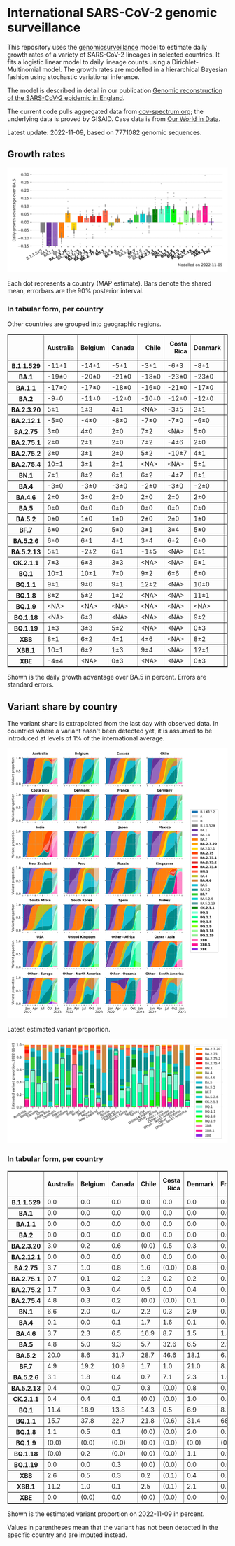 # International SARS-CoV-2 genomic surveillance

This repository uses the [genomicsurveillance](https://github.com/gerstung-lab/genomicsurveillance) model to estimate daily growth rates of a variety of SARS-CoV-2 lineages in selected countries. It fits a logistic linear model to daily lineage counts using a Dirichlet-Multinomial model. The growth rates are modelled in a hierarchical Bayesian fashion using stochastic variational inference. 

The model is described in detail in our publication [Genomic reconstruction of the SARS-CoV-2 epidemic in England](https://www.nature.com/articles/s41586-021-04069-y).

The current code pulls aggregated data from [cov-spectrum.org](cov-spectrum.org); the underlying data is proved by GISAID. Case data is from [Our World in Data](https://ourworldindata.org/explorers/coronavirus-data-explorer).

Latest update: 2022-11-09, based on 7771082 genomic sequences.

## Growth rates
![Growth rates](plots/growth-rate-latest.png)

Each dot represents a country (MAP estimate). Bars denote the shared mean, errorbars are the 90% posterior interval.

### In tabular form, per country

Other countries are grouped into geographic regions.

<small><table border="1" class="dataframe">
  <thead>
    <tr style="text-align: right;">
      <th></th>
      <th>Australia</th>
      <th>Belgium</th>
      <th>Canada</th>
      <th>Chile</th>
      <th>Costa Rica</th>
      <th>Denmark</th>
      <th>France</th>
      <th>Germany</th>
      <th>India</th>
      <th>Israel</th>
      <th>Japan</th>
      <th>Mexico</th>
      <th>New Zealand</th>
      <th>Other - Africa</th>
      <th>Other - Asia</th>
      <th>Other - Europe</th>
      <th>Other - North America</th>
      <th>Other - Oceania</th>
      <th>Other - South America</th>
      <th>Peru</th>
      <th>Russia</th>
      <th>Singapore</th>
      <th>South Africa</th>
      <th>South Korea</th>
      <th>Spain</th>
      <th>Turkey</th>
      <th>USA</th>
      <th>United Kingdom</th>
    </tr>
  </thead>
  <tbody>
    <tr>
      <th>B.1.1.529</th>
      <td>-11±1</td>
      <td>-14±1</td>
      <td>-5±1</td>
      <td>-3±1</td>
      <td>-6±3</td>
      <td>-8±1</td>
      <td>-7±0</td>
      <td>-6±0</td>
      <td>-4±0</td>
      <td>-6±1</td>
      <td>-3±1</td>
      <td>-4±1</td>
      <td>-9±1</td>
      <td>-7±0</td>
      <td>-6±0</td>
      <td>-14±0</td>
      <td>-19±1</td>
      <td>&lt;NA&gt;</td>
      <td>-11±1</td>
      <td>-5±1</td>
      <td>-13±1</td>
      <td>-4±1</td>
      <td>-9±0</td>
      <td>-2±2</td>
      <td>-3±1</td>
      <td>-14±1</td>
      <td>-4±0</td>
      <td>-13±0</td>
    </tr>
    <tr>
      <th>BA.1</th>
      <td>-19±0</td>
      <td>-20±0</td>
      <td>-21±0</td>
      <td>-18±0</td>
      <td>-23±0</td>
      <td>-23±0</td>
      <td>-17±0</td>
      <td>-20±0</td>
      <td>-12±0</td>
      <td>-21±0</td>
      <td>-21±0</td>
      <td>-18±0</td>
      <td>-23±0</td>
      <td>-15±0</td>
      <td>-12±0</td>
      <td>-18±0</td>
      <td>-19±0</td>
      <td>-6±1</td>
      <td>-18±0</td>
      <td>-22±0</td>
      <td>-17±0</td>
      <td>-14±0</td>
      <td>-15±0</td>
      <td>-20±0</td>
      <td>-19±0</td>
      <td>-22±0</td>
      <td>-20±0</td>
      <td>-23±0</td>
    </tr>
    <tr>
      <th>BA.1.1</th>
      <td>-17±0</td>
      <td>-17±0</td>
      <td>-18±0</td>
      <td>-16±0</td>
      <td>-21±0</td>
      <td>-17±0</td>
      <td>-15±0</td>
      <td>-17±0</td>
      <td>-11±0</td>
      <td>-17±0</td>
      <td>-17±0</td>
      <td>-16±0</td>
      <td>-14±0</td>
      <td>-14±0</td>
      <td>-12±0</td>
      <td>-16±0</td>
      <td>-18±0</td>
      <td>-8±1</td>
      <td>-17±0</td>
      <td>-21±0</td>
      <td>-17±0</td>
      <td>-8±0</td>
      <td>-13±0</td>
      <td>-16±0</td>
      <td>-17±0</td>
      <td>-17±0</td>
      <td>-18±0</td>
      <td>-19±0</td>
    </tr>
    <tr>
      <th>BA.2</th>
      <td>-9±0</td>
      <td>-11±0</td>
      <td>-12±0</td>
      <td>-10±0</td>
      <td>-12±0</td>
      <td>-12±0</td>
      <td>-7±0</td>
      <td>-11±0</td>
      <td>-3±0</td>
      <td>-10±0</td>
      <td>-10±0</td>
      <td>-10±0</td>
      <td>-9±0</td>
      <td>-7±0</td>
      <td>-7±0</td>
      <td>-10±0</td>
      <td>-11±0</td>
      <td>-8±1</td>
      <td>-10±0</td>
      <td>-13±0</td>
      <td>-12±0</td>
      <td>-4±0</td>
      <td>-8±0</td>
      <td>-9±0</td>
      <td>-9±0</td>
      <td>-9±0</td>
      <td>-10±0</td>
      <td>-12±0</td>
    </tr>
    <tr>
      <th>BA.2.3.20</th>
      <td>5±1</td>
      <td>1±3</td>
      <td>4±1</td>
      <td>&lt;NA&gt;</td>
      <td>-3±5</td>
      <td>3±1</td>
      <td>5±1</td>
      <td>7±1</td>
      <td>6±5</td>
      <td>5±1</td>
      <td>7±1</td>
      <td>&lt;NA&gt;</td>
      <td>4±2</td>
      <td>13±5</td>
      <td>6±1</td>
      <td>9±1</td>
      <td>&lt;NA&gt;</td>
      <td>20±4</td>
      <td>&lt;NA&gt;</td>
      <td>&lt;NA&gt;</td>
      <td>&lt;NA&gt;</td>
      <td>5±1</td>
      <td>&lt;NA&gt;</td>
      <td>7±1</td>
      <td>2±3</td>
      <td>-9±5</td>
      <td>7±1</td>
      <td>6±1</td>
    </tr>
    <tr>
      <th>BA.2.12.1</th>
      <td>-5±0</td>
      <td>-4±0</td>
      <td>-8±0</td>
      <td>-7±0</td>
      <td>-7±0</td>
      <td>-6±0</td>
      <td>-3±0</td>
      <td>-4±0</td>
      <td>-4±0</td>
      <td>-6±0</td>
      <td>-7±0</td>
      <td>-7±0</td>
      <td>-6±0</td>
      <td>-5±0</td>
      <td>-4±0</td>
      <td>-4±0</td>
      <td>-7±0</td>
      <td>-5±2</td>
      <td>-6±0</td>
      <td>-9±0</td>
      <td>-6±2</td>
      <td>-2±0</td>
      <td>-2±1</td>
      <td>-5±0</td>
      <td>-4±0</td>
      <td>-5±1</td>
      <td>-7±0</td>
      <td>-5±0</td>
    </tr>
    <tr>
      <th>BA.2.75</th>
      <td>3±0</td>
      <td>4±0</td>
      <td>2±0</td>
      <td>7±2</td>
      <td>&lt;NA&gt;</td>
      <td>5±0</td>
      <td>5±0</td>
      <td>4±0</td>
      <td>4±0</td>
      <td>4±0</td>
      <td>2±0</td>
      <td>7±2</td>
      <td>2±1</td>
      <td>4±2</td>
      <td>4±0</td>
      <td>5±0</td>
      <td>-14±7</td>
      <td>&lt;NA&gt;</td>
      <td>3±2</td>
      <td>0±1</td>
      <td>1±1</td>
      <td>4±0</td>
      <td>1±1</td>
      <td>3±0</td>
      <td>5±1</td>
      <td>4±1</td>
      <td>3±0</td>
      <td>4±0</td>
    </tr>
    <tr>
      <th>BA.2.75.1</th>
      <td>2±0</td>
      <td>2±1</td>
      <td>2±0</td>
      <td>7±2</td>
      <td>-4±6</td>
      <td>2±0</td>
      <td>3±1</td>
      <td>4±0</td>
      <td>5±0</td>
      <td>2±0</td>
      <td>1±0</td>
      <td>&lt;NA&gt;</td>
      <td>2±1</td>
      <td>2±3</td>
      <td>3±0</td>
      <td>3±0</td>
      <td>-8±6</td>
      <td>&lt;NA&gt;</td>
      <td>&lt;NA&gt;</td>
      <td>-10±7</td>
      <td>6±1</td>
      <td>3±0</td>
      <td>-5±5</td>
      <td>4±0</td>
      <td>2±1</td>
      <td>-16±6</td>
      <td>3±0</td>
      <td>3±0</td>
    </tr>
    <tr>
      <th>BA.2.75.2</th>
      <td>3±0</td>
      <td>3±1</td>
      <td>2±0</td>
      <td>5±2</td>
      <td>-10±7</td>
      <td>4±1</td>
      <td>4±1</td>
      <td>4±1</td>
      <td>8±0</td>
      <td>4±1</td>
      <td>4±1</td>
      <td>-8±6</td>
      <td>4±1</td>
      <td>6±6</td>
      <td>7±1</td>
      <td>5±0</td>
      <td>&lt;NA&gt;</td>
      <td>&lt;NA&gt;</td>
      <td>-9±7</td>
      <td>-2±5</td>
      <td>5±3</td>
      <td>4±0</td>
      <td>-10±7</td>
      <td>4±1</td>
      <td>7±2</td>
      <td>4±1</td>
      <td>5±0</td>
      <td>5±0</td>
    </tr>
    <tr>
      <th>BA.2.75.4</th>
      <td>10±1</td>
      <td>3±1</td>
      <td>2±1</td>
      <td>&lt;NA&gt;</td>
      <td>&lt;NA&gt;</td>
      <td>5±1</td>
      <td>4±2</td>
      <td>4±1</td>
      <td>6±0</td>
      <td>0±3</td>
      <td>0±2</td>
      <td>-2±5</td>
      <td>&lt;NA&gt;</td>
      <td>&lt;NA&gt;</td>
      <td>5±2</td>
      <td>5±1</td>
      <td>&lt;NA&gt;</td>
      <td>&lt;NA&gt;</td>
      <td>&lt;NA&gt;</td>
      <td>&lt;NA&gt;</td>
      <td>&lt;NA&gt;</td>
      <td>0±2</td>
      <td>-3±4</td>
      <td>4±2</td>
      <td>2±5</td>
      <td>&lt;NA&gt;</td>
      <td>5±1</td>
      <td>4±1</td>
    </tr>
    <tr>
      <th>BN.1</th>
      <td>7±1</td>
      <td>8±2</td>
      <td>6±1</td>
      <td>6±2</td>
      <td>-4±7</td>
      <td>8±1</td>
      <td>7±2</td>
      <td>7±1</td>
      <td>11±0</td>
      <td>8±1</td>
      <td>10±1</td>
      <td>0±6</td>
      <td>4±2</td>
      <td>&lt;NA&gt;</td>
      <td>11±1</td>
      <td>10±0</td>
      <td>0±5</td>
      <td>&lt;NA&gt;</td>
      <td>&lt;NA&gt;</td>
      <td>-6±6</td>
      <td>4±5</td>
      <td>7±1</td>
      <td>&lt;NA&gt;</td>
      <td>10±1</td>
      <td>4±4</td>
      <td>6±3</td>
      <td>11±1</td>
      <td>8±0</td>
    </tr>
    <tr>
      <th>BA.4</th>
      <td>-3±0</td>
      <td>-3±0</td>
      <td>-3±0</td>
      <td>-2±0</td>
      <td>-3±0</td>
      <td>-2±0</td>
      <td>-1±0</td>
      <td>-2±0</td>
      <td>-3±0</td>
      <td>-2±0</td>
      <td>-3±0</td>
      <td>-2±0</td>
      <td>-3±0</td>
      <td>-3±0</td>
      <td>-2±0</td>
      <td>-2±0</td>
      <td>-2±0</td>
      <td>3±4</td>
      <td>-2±0</td>
      <td>-3±0</td>
      <td>-5±1</td>
      <td>-1±0</td>
      <td>-2±0</td>
      <td>-3±0</td>
      <td>-1±0</td>
      <td>-2±0</td>
      <td>-2±0</td>
      <td>-2±0</td>
    </tr>
    <tr>
      <th>BA.4.6</th>
      <td>2±0</td>
      <td>3±0</td>
      <td>2±0</td>
      <td>2±0</td>
      <td>2±0</td>
      <td>2±0</td>
      <td>3±0</td>
      <td>2±0</td>
      <td>4±1</td>
      <td>1±0</td>
      <td>1±0</td>
      <td>3±0</td>
      <td>2±0</td>
      <td>0±0</td>
      <td>4±0</td>
      <td>3±0</td>
      <td>2±0</td>
      <td>&lt;NA&gt;</td>
      <td>2±0</td>
      <td>2±0</td>
      <td>0±1</td>
      <td>3±1</td>
      <td>0±0</td>
      <td>1±0</td>
      <td>3±0</td>
      <td>2±1</td>
      <td>2±0</td>
      <td>2±0</td>
    </tr>
    <tr>
      <th>BA.5</th>
      <td>0±0</td>
      <td>0±0</td>
      <td>0±0</td>
      <td>0±0</td>
      <td>0±0</td>
      <td>0±0</td>
      <td>0±0</td>
      <td>0±0</td>
      <td>0±0</td>
      <td>0±0</td>
      <td>0±0</td>
      <td>0±0</td>
      <td>0±0</td>
      <td>0±0</td>
      <td>0±0</td>
      <td>0±0</td>
      <td>0±0</td>
      <td>0±0</td>
      <td>0±0</td>
      <td>0±0</td>
      <td>0±0</td>
      <td>0±0</td>
      <td>0±0</td>
      <td>0±0</td>
      <td>0±0</td>
      <td>0±0</td>
      <td>0±0</td>
      <td>0±0</td>
    </tr>
    <tr>
      <th>BA.5.2</th>
      <td>0±0</td>
      <td>1±0</td>
      <td>1±0</td>
      <td>2±0</td>
      <td>2±0</td>
      <td>1±0</td>
      <td>1±0</td>
      <td>2±0</td>
      <td>1±0</td>
      <td>1±0</td>
      <td>1±0</td>
      <td>1±0</td>
      <td>0±0</td>
      <td>0±0</td>
      <td>1±0</td>
      <td>1±0</td>
      <td>0±0</td>
      <td>2±1</td>
      <td>0±0</td>
      <td>1±0</td>
      <td>2±0</td>
      <td>1±0</td>
      <td>-1±0</td>
      <td>2±0</td>
      <td>1±0</td>
      <td>1±0</td>
      <td>1±0</td>
      <td>1±0</td>
    </tr>
    <tr>
      <th>BF.7</th>
      <td>6±0</td>
      <td>2±0</td>
      <td>5±0</td>
      <td>3±1</td>
      <td>3±4</td>
      <td>5±0</td>
      <td>5±0</td>
      <td>5±0</td>
      <td>2±3</td>
      <td>5±0</td>
      <td>5±0</td>
      <td>5±1</td>
      <td>4±1</td>
      <td>5±1</td>
      <td>7±1</td>
      <td>4±0</td>
      <td>6±1</td>
      <td>&lt;NA&gt;</td>
      <td>4±0</td>
      <td>5±2</td>
      <td>5±0</td>
      <td>2±7</td>
      <td>2±2</td>
      <td>9±1</td>
      <td>5±0</td>
      <td>-4±3</td>
      <td>5±0</td>
      <td>4±0</td>
    </tr>
    <tr>
      <th>BA.5.2.6</th>
      <td>6±0</td>
      <td>6±1</td>
      <td>4±1</td>
      <td>3±4</td>
      <td>6±2</td>
      <td>6±0</td>
      <td>6±0</td>
      <td>6±0</td>
      <td>4±1</td>
      <td>5±0</td>
      <td>5±0</td>
      <td>-7±7</td>
      <td>6±2</td>
      <td>4±1</td>
      <td>6±0</td>
      <td>5±0</td>
      <td>2±7</td>
      <td>&lt;NA&gt;</td>
      <td>-1±5</td>
      <td>&lt;NA&gt;</td>
      <td>6±1</td>
      <td>7±1</td>
      <td>2±0</td>
      <td>6±1</td>
      <td>5±2</td>
      <td>5±0</td>
      <td>3±0</td>
      <td>5±0</td>
    </tr>
    <tr>
      <th>BA.5.2.13</th>
      <td>5±1</td>
      <td>-2±2</td>
      <td>6±1</td>
      <td>-1±5</td>
      <td>&lt;NA&gt;</td>
      <td>6±1</td>
      <td>5±1</td>
      <td>6±1</td>
      <td>-3±3</td>
      <td>4±2</td>
      <td>-7±4</td>
      <td>-4±6</td>
      <td>&lt;NA&gt;</td>
      <td>&lt;NA&gt;</td>
      <td>8±1</td>
      <td>4±1</td>
      <td>&lt;NA&gt;</td>
      <td>&lt;NA&gt;</td>
      <td>&lt;NA&gt;</td>
      <td>&lt;NA&gt;</td>
      <td>5±5</td>
      <td>9±5</td>
      <td>-5±5</td>
      <td>3±6</td>
      <td>6±2</td>
      <td>0±3</td>
      <td>5±1</td>
      <td>4±0</td>
    </tr>
    <tr>
      <th>CK.2.1.1</th>
      <td>7±3</td>
      <td>6±3</td>
      <td>3±3</td>
      <td>&lt;NA&gt;</td>
      <td>&lt;NA&gt;</td>
      <td>9±1</td>
      <td>13±3</td>
      <td>8±1</td>
      <td>&lt;NA&gt;</td>
      <td>2±3</td>
      <td>9±3</td>
      <td>8±3</td>
      <td>&lt;NA&gt;</td>
      <td>&lt;NA&gt;</td>
      <td>&lt;NA&gt;</td>
      <td>14±2</td>
      <td>&lt;NA&gt;</td>
      <td>&lt;NA&gt;</td>
      <td>&lt;NA&gt;</td>
      <td>&lt;NA&gt;</td>
      <td>&lt;NA&gt;</td>
      <td>&lt;NA&gt;</td>
      <td>7±3</td>
      <td>11±3</td>
      <td>15±2</td>
      <td>&lt;NA&gt;</td>
      <td>7±2</td>
      <td>6±2</td>
    </tr>
    <tr>
      <th>BQ.1</th>
      <td>10±1</td>
      <td>10±1</td>
      <td>7±0</td>
      <td>9±2</td>
      <td>6±6</td>
      <td>6±0</td>
      <td>9±0</td>
      <td>8±0</td>
      <td>6±8</td>
      <td>-19±12</td>
      <td>9±2</td>
      <td>-25±5</td>
      <td>6±2</td>
      <td>10±1</td>
      <td>14±2</td>
      <td>9±0</td>
      <td>12±1</td>
      <td>&lt;NA&gt;</td>
      <td>6±2</td>
      <td>&lt;NA&gt;</td>
      <td>&lt;NA&gt;</td>
      <td>24±3</td>
      <td>6±2</td>
      <td>9±1</td>
      <td>10±1</td>
      <td>5±1</td>
      <td>8±0</td>
      <td>6±0</td>
    </tr>
    <tr>
      <th>BQ.1.1</th>
      <td>9±1</td>
      <td>9±0</td>
      <td>9±1</td>
      <td>12±2</td>
      <td>&lt;NA&gt;</td>
      <td>10±0</td>
      <td>8±0</td>
      <td>10±0</td>
      <td>&lt;NA&gt;</td>
      <td>9±1</td>
      <td>11±1</td>
      <td>9±2</td>
      <td>0±7</td>
      <td>12±1</td>
      <td>16±2</td>
      <td>11±0</td>
      <td>14±4</td>
      <td>&lt;NA&gt;</td>
      <td>9±4</td>
      <td>&lt;NA&gt;</td>
      <td>&lt;NA&gt;</td>
      <td>18±4</td>
      <td>6±2</td>
      <td>12±1</td>
      <td>12±1</td>
      <td>7±1</td>
      <td>11±0</td>
      <td>9±0</td>
    </tr>
    <tr>
      <th>BQ.1.8</th>
      <td>8±2</td>
      <td>5±2</td>
      <td>1±2</td>
      <td>&lt;NA&gt;</td>
      <td>&lt;NA&gt;</td>
      <td>11±1</td>
      <td>11±4</td>
      <td>8±1</td>
      <td>&lt;NA&gt;</td>
      <td>-2±3</td>
      <td>&lt;NA&gt;</td>
      <td>4±4</td>
      <td>&lt;NA&gt;</td>
      <td>18±2</td>
      <td>&lt;NA&gt;</td>
      <td>7±1</td>
      <td>&lt;NA&gt;</td>
      <td>&lt;NA&gt;</td>
      <td>&lt;NA&gt;</td>
      <td>&lt;NA&gt;</td>
      <td>&lt;NA&gt;</td>
      <td>16±4</td>
      <td>&lt;NA&gt;</td>
      <td>9±5</td>
      <td>11±3</td>
      <td>&lt;NA&gt;</td>
      <td>7±1</td>
      <td>10±1</td>
    </tr>
    <tr>
      <th>BQ.1.9</th>
      <td>&lt;NA&gt;</td>
      <td>&lt;NA&gt;</td>
      <td>&lt;NA&gt;</td>
      <td>&lt;NA&gt;</td>
      <td>&lt;NA&gt;</td>
      <td>&lt;NA&gt;</td>
      <td>&lt;NA&gt;</td>
      <td>&lt;NA&gt;</td>
      <td>&lt;NA&gt;</td>
      <td>-6±3</td>
      <td>&lt;NA&gt;</td>
      <td>&lt;NA&gt;</td>
      <td>&lt;NA&gt;</td>
      <td>&lt;NA&gt;</td>
      <td>&lt;NA&gt;</td>
      <td>14±1</td>
      <td>&lt;NA&gt;</td>
      <td>&lt;NA&gt;</td>
      <td>&lt;NA&gt;</td>
      <td>&lt;NA&gt;</td>
      <td>&lt;NA&gt;</td>
      <td>&lt;NA&gt;</td>
      <td>&lt;NA&gt;</td>
      <td>&lt;NA&gt;</td>
      <td>&lt;NA&gt;</td>
      <td>&lt;NA&gt;</td>
      <td>-2±2</td>
      <td>&lt;NA&gt;</td>
    </tr>
    <tr>
      <th>BQ.1.18</th>
      <td>&lt;NA&gt;</td>
      <td>6±3</td>
      <td>&lt;NA&gt;</td>
      <td>&lt;NA&gt;</td>
      <td>&lt;NA&gt;</td>
      <td>9±2</td>
      <td>12±2</td>
      <td>8±2</td>
      <td>&lt;NA&gt;</td>
      <td>0±3</td>
      <td>7±3</td>
      <td>&lt;NA&gt;</td>
      <td>&lt;NA&gt;</td>
      <td>15±2</td>
      <td>&lt;NA&gt;</td>
      <td>9±2</td>
      <td>&lt;NA&gt;</td>
      <td>&lt;NA&gt;</td>
      <td>&lt;NA&gt;</td>
      <td>&lt;NA&gt;</td>
      <td>&lt;NA&gt;</td>
      <td>&lt;NA&gt;</td>
      <td>&lt;NA&gt;</td>
      <td>&lt;NA&gt;</td>
      <td>&lt;NA&gt;</td>
      <td>-1±3</td>
      <td>6±2</td>
      <td>1±3</td>
    </tr>
    <tr>
      <th>BQ.1.19</th>
      <td>1±3</td>
      <td>3±3</td>
      <td>5±2</td>
      <td>&lt;NA&gt;</td>
      <td>&lt;NA&gt;</td>
      <td>0±3</td>
      <td>9±3</td>
      <td>&lt;NA&gt;</td>
      <td>&lt;NA&gt;</td>
      <td>&lt;NA&gt;</td>
      <td>1±3</td>
      <td>&lt;NA&gt;</td>
      <td>&lt;NA&gt;</td>
      <td>&lt;NA&gt;</td>
      <td>&lt;NA&gt;</td>
      <td>5±2</td>
      <td>&lt;NA&gt;</td>
      <td>&lt;NA&gt;</td>
      <td>&lt;NA&gt;</td>
      <td>&lt;NA&gt;</td>
      <td>&lt;NA&gt;</td>
      <td>&lt;NA&gt;</td>
      <td>&lt;NA&gt;</td>
      <td>&lt;NA&gt;</td>
      <td>6±3</td>
      <td>&lt;NA&gt;</td>
      <td>-1±3</td>
      <td>0±2</td>
    </tr>
    <tr>
      <th>XBB</th>
      <td>8±1</td>
      <td>6±2</td>
      <td>4±1</td>
      <td>4±6</td>
      <td>&lt;NA&gt;</td>
      <td>8±2</td>
      <td>11±3</td>
      <td>6±2</td>
      <td>11±0</td>
      <td>7±2</td>
      <td>7±2</td>
      <td>&lt;NA&gt;</td>
      <td>5±4</td>
      <td>7±7</td>
      <td>11±1</td>
      <td>10±1</td>
      <td>&lt;NA&gt;</td>
      <td>&lt;NA&gt;</td>
      <td>&lt;NA&gt;</td>
      <td>&lt;NA&gt;</td>
      <td>&lt;NA&gt;</td>
      <td>9±1</td>
      <td>-7±8</td>
      <td>11±3</td>
      <td>-2±7</td>
      <td>-13±8</td>
      <td>8±1</td>
      <td>7±1</td>
    </tr>
    <tr>
      <th>XBB.1</th>
      <td>10±1</td>
      <td>6±2</td>
      <td>1±3</td>
      <td>9±4</td>
      <td>&lt;NA&gt;</td>
      <td>12±1</td>
      <td>10±3</td>
      <td>7±2</td>
      <td>15±1</td>
      <td>10±1</td>
      <td>9±2</td>
      <td>&lt;NA&gt;</td>
      <td>8±3</td>
      <td>&lt;NA&gt;</td>
      <td>9±1</td>
      <td>11±1</td>
      <td>6±4</td>
      <td>29±4</td>
      <td>5±4</td>
      <td>&lt;NA&gt;</td>
      <td>&lt;NA&gt;</td>
      <td>11±0</td>
      <td>&lt;NA&gt;</td>
      <td>10±2</td>
      <td>&lt;NA&gt;</td>
      <td>-1±4</td>
      <td>11±1</td>
      <td>11±2</td>
    </tr>
    <tr>
      <th>XBE</th>
      <td>-4±4</td>
      <td>&lt;NA&gt;</td>
      <td>0±3</td>
      <td>&lt;NA&gt;</td>
      <td>&lt;NA&gt;</td>
      <td>0±3</td>
      <td>-1±2</td>
      <td>1±1</td>
      <td>-1±1</td>
      <td>0±4</td>
      <td>&lt;NA&gt;</td>
      <td>&lt;NA&gt;</td>
      <td>&lt;NA&gt;</td>
      <td>&lt;NA&gt;</td>
      <td>-2±2</td>
      <td>7±0</td>
      <td>-9±6</td>
      <td>&lt;NA&gt;</td>
      <td>&lt;NA&gt;</td>
      <td>&lt;NA&gt;</td>
      <td>&lt;NA&gt;</td>
      <td>&lt;NA&gt;</td>
      <td>&lt;NA&gt;</td>
      <td>2±0</td>
      <td>&lt;NA&gt;</td>
      <td>&lt;NA&gt;</td>
      <td>4±1</td>
      <td>2±1</td>
    </tr>
  </tbody>
</table></small>

Shown is the daily growth advantage over BA.5 in percent. Errors are standard errors.

## Variant share by country

The variant share is extrapolated from the last day with observed data. In countries where a variant hasn't been detected yet, it is assumed to be introduced at levels of 1% of the international average. 

![Variant share by country](plots/variant-share-latest.png)

Latest estimated variant proportion.

![Variant share by country](plots/variant-share-bar.png)

### In tabular form, per country

<small><table border="1" class="dataframe">
  <thead>
    <tr style="text-align: right;">
      <th></th>
      <th>Australia</th>
      <th>Belgium</th>
      <th>Canada</th>
      <th>Chile</th>
      <th>Costa Rica</th>
      <th>Denmark</th>
      <th>France</th>
      <th>Germany</th>
      <th>India</th>
      <th>Israel</th>
      <th>Japan</th>
      <th>Mexico</th>
      <th>New Zealand</th>
      <th>Peru</th>
      <th>Russia</th>
      <th>Singapore</th>
      <th>South Africa</th>
      <th>South Korea</th>
      <th>Spain</th>
      <th>Turkey</th>
      <th>USA</th>
      <th>United Kingdom</th>
      <th>Other - Africa</th>
      <th>Other - Asia</th>
      <th>Other - Europe</th>
      <th>Other - North America</th>
      <th>Other - Oceania</th>
      <th>Other - South America</th>
    </tr>
  </thead>
  <tbody>
    <tr>
      <th>B.1.1.529</th>
      <td>0.0</td>
      <td>0.0</td>
      <td>0.0</td>
      <td>0.0</td>
      <td>0.0</td>
      <td>0.0</td>
      <td>0.0</td>
      <td>0.0</td>
      <td>0.0</td>
      <td>0.0</td>
      <td>0.0</td>
      <td>0.0</td>
      <td>0.0</td>
      <td>0.0</td>
      <td>0.0</td>
      <td>0.0</td>
      <td>0.0</td>
      <td>0.0</td>
      <td>0.0</td>
      <td>0.0</td>
      <td>0.0</td>
      <td>0.0</td>
      <td>0.0</td>
      <td>0.0</td>
      <td>0.0</td>
      <td>0.0</td>
      <td>(0.0)</td>
      <td>0.0</td>
    </tr>
    <tr>
      <th>BA.1</th>
      <td>0.0</td>
      <td>0.0</td>
      <td>0.0</td>
      <td>0.0</td>
      <td>0.0</td>
      <td>0.0</td>
      <td>0.0</td>
      <td>0.0</td>
      <td>0.0</td>
      <td>0.0</td>
      <td>0.0</td>
      <td>0.0</td>
      <td>0.0</td>
      <td>0.0</td>
      <td>0.0</td>
      <td>0.0</td>
      <td>0.0</td>
      <td>0.0</td>
      <td>0.0</td>
      <td>0.0</td>
      <td>0.0</td>
      <td>0.0</td>
      <td>0.0</td>
      <td>0.0</td>
      <td>0.0</td>
      <td>0.0</td>
      <td>0.0</td>
      <td>0.0</td>
    </tr>
    <tr>
      <th>BA.1.1</th>
      <td>0.0</td>
      <td>0.0</td>
      <td>0.0</td>
      <td>0.0</td>
      <td>0.0</td>
      <td>0.0</td>
      <td>0.0</td>
      <td>0.0</td>
      <td>0.0</td>
      <td>0.0</td>
      <td>0.0</td>
      <td>0.0</td>
      <td>0.0</td>
      <td>0.0</td>
      <td>0.0</td>
      <td>0.0</td>
      <td>0.0</td>
      <td>0.0</td>
      <td>0.0</td>
      <td>0.0</td>
      <td>0.0</td>
      <td>0.0</td>
      <td>0.0</td>
      <td>0.0</td>
      <td>0.0</td>
      <td>0.0</td>
      <td>0.0</td>
      <td>0.0</td>
    </tr>
    <tr>
      <th>BA.2</th>
      <td>0.0</td>
      <td>0.0</td>
      <td>0.0</td>
      <td>0.0</td>
      <td>0.0</td>
      <td>0.0</td>
      <td>0.0</td>
      <td>0.0</td>
      <td>0.0</td>
      <td>0.0</td>
      <td>0.0</td>
      <td>0.0</td>
      <td>0.0</td>
      <td>0.0</td>
      <td>0.0</td>
      <td>0.0</td>
      <td>0.0</td>
      <td>0.0</td>
      <td>0.0</td>
      <td>0.0</td>
      <td>0.0</td>
      <td>0.0</td>
      <td>0.0</td>
      <td>0.0</td>
      <td>0.0</td>
      <td>0.0</td>
      <td>0.0</td>
      <td>0.0</td>
    </tr>
    <tr>
      <th>BA.2.3.20</th>
      <td>3.0</td>
      <td>0.2</td>
      <td>0.6</td>
      <td>(0.0)</td>
      <td>0.5</td>
      <td>0.3</td>
      <td>0.2</td>
      <td>0.6</td>
      <td>0.1</td>
      <td>1.4</td>
      <td>2.4</td>
      <td>(0.0)</td>
      <td>2.6</td>
      <td>(0.0)</td>
      <td>(0.0)</td>
      <td>0.7</td>
      <td>(0.0)</td>
      <td>4.8</td>
      <td>0.0</td>
      <td>0.0</td>
      <td>1.1</td>
      <td>0.3</td>
      <td>0.9</td>
      <td>2.3</td>
      <td>2.0</td>
      <td>(0.0)</td>
      <td>9.1</td>
      <td>(0.0)</td>
    </tr>
    <tr>
      <th>BA.2.12.1</th>
      <td>0.0</td>
      <td>0.0</td>
      <td>0.0</td>
      <td>0.0</td>
      <td>0.0</td>
      <td>0.0</td>
      <td>0.0</td>
      <td>0.0</td>
      <td>0.0</td>
      <td>0.0</td>
      <td>0.0</td>
      <td>0.0</td>
      <td>0.0</td>
      <td>0.0</td>
      <td>0.0</td>
      <td>0.0</td>
      <td>0.0</td>
      <td>0.0</td>
      <td>0.0</td>
      <td>0.0</td>
      <td>0.0</td>
      <td>0.0</td>
      <td>0.0</td>
      <td>0.0</td>
      <td>0.0</td>
      <td>0.0</td>
      <td>0.0</td>
      <td>0.0</td>
    </tr>
    <tr>
      <th>BA.2.75</th>
      <td>3.7</td>
      <td>1.0</td>
      <td>0.8</td>
      <td>1.6</td>
      <td>(0.0)</td>
      <td>0.8</td>
      <td>0.6</td>
      <td>0.7</td>
      <td>4.5</td>
      <td>1.7</td>
      <td>0.4</td>
      <td>3.7</td>
      <td>4.5</td>
      <td>0.2</td>
      <td>0.2</td>
      <td>2.0</td>
      <td>0.8</td>
      <td>1.1</td>
      <td>0.5</td>
      <td>1.8</td>
      <td>0.9</td>
      <td>1.6</td>
      <td>0.0</td>
      <td>1.7</td>
      <td>1.4</td>
      <td>0.0</td>
      <td>(0.0)</td>
      <td>0.5</td>
    </tr>
    <tr>
      <th>BA.2.75.1</th>
      <td>0.7</td>
      <td>0.1</td>
      <td>0.2</td>
      <td>1.2</td>
      <td>0.2</td>
      <td>0.2</td>
      <td>0.1</td>
      <td>0.3</td>
      <td>2.5</td>
      <td>0.3</td>
      <td>0.1</td>
      <td>(0.0)</td>
      <td>1.0</td>
      <td>0.0</td>
      <td>2.6</td>
      <td>0.9</td>
      <td>0.1</td>
      <td>0.5</td>
      <td>0.1</td>
      <td>0.0</td>
      <td>0.2</td>
      <td>0.3</td>
      <td>0.0</td>
      <td>0.5</td>
      <td>0.3</td>
      <td>0.1</td>
      <td>(0.0)</td>
      <td>(0.0)</td>
    </tr>
    <tr>
      <th>BA.2.75.2</th>
      <td>1.7</td>
      <td>0.3</td>
      <td>0.4</td>
      <td>0.5</td>
      <td>0.0</td>
      <td>0.4</td>
      <td>0.1</td>
      <td>0.3</td>
      <td>7.6</td>
      <td>0.9</td>
      <td>0.4</td>
      <td>0.1</td>
      <td>4.7</td>
      <td>0.1</td>
      <td>0.4</td>
      <td>0.5</td>
      <td>0.0</td>
      <td>0.6</td>
      <td>0.4</td>
      <td>0.8</td>
      <td>0.7</td>
      <td>1.0</td>
      <td>0.0</td>
      <td>1.7</td>
      <td>0.4</td>
      <td>(0.0)</td>
      <td>(0.0)</td>
      <td>0.0</td>
    </tr>
    <tr>
      <th>BA.2.75.4</th>
      <td>4.8</td>
      <td>0.3</td>
      <td>0.2</td>
      <td>(0.0)</td>
      <td>(0.0)</td>
      <td>0.1</td>
      <td>0.1</td>
      <td>0.1</td>
      <td>0.9</td>
      <td>0.1</td>
      <td>0.0</td>
      <td>0.3</td>
      <td>(0.0)</td>
      <td>(0.0)</td>
      <td>(0.0)</td>
      <td>0.0</td>
      <td>0.2</td>
      <td>0.1</td>
      <td>0.1</td>
      <td>(0.0)</td>
      <td>0.2</td>
      <td>0.1</td>
      <td>(0.0)</td>
      <td>0.1</td>
      <td>0.5</td>
      <td>(0.0)</td>
      <td>(0.0)</td>
      <td>(0.0)</td>
    </tr>
    <tr>
      <th>BN.1</th>
      <td>6.6</td>
      <td>2.0</td>
      <td>0.7</td>
      <td>2.2</td>
      <td>0.3</td>
      <td>2.9</td>
      <td>0.5</td>
      <td>2.1</td>
      <td>15.9</td>
      <td>5.7</td>
      <td>5.2</td>
      <td>1.8</td>
      <td>2.6</td>
      <td>0.2</td>
      <td>1.0</td>
      <td>2.1</td>
      <td>(0.1)</td>
      <td>10.8</td>
      <td>0.4</td>
      <td>2.0</td>
      <td>2.6</td>
      <td>4.4</td>
      <td>(0.0)</td>
      <td>8.5</td>
      <td>4.2</td>
      <td>1.7</td>
      <td>(0.1)</td>
      <td>(0.1)</td>
    </tr>
    <tr>
      <th>BA.4</th>
      <td>0.1</td>
      <td>0.0</td>
      <td>0.1</td>
      <td>1.7</td>
      <td>1.6</td>
      <td>0.1</td>
      <td>0.1</td>
      <td>0.1</td>
      <td>0.0</td>
      <td>0.1</td>
      <td>0.0</td>
      <td>0.5</td>
      <td>0.3</td>
      <td>0.5</td>
      <td>0.0</td>
      <td>0.0</td>
      <td>3.8</td>
      <td>0.0</td>
      <td>0.1</td>
      <td>0.0</td>
      <td>0.2</td>
      <td>0.1</td>
      <td>0.0</td>
      <td>0.0</td>
      <td>0.1</td>
      <td>0.2</td>
      <td>0.4</td>
      <td>0.7</td>
    </tr>
    <tr>
      <th>BA.4.6</th>
      <td>3.7</td>
      <td>2.3</td>
      <td>6.5</td>
      <td>16.9</td>
      <td>8.7</td>
      <td>1.5</td>
      <td>1.8</td>
      <td>1.4</td>
      <td>0.0</td>
      <td>0.6</td>
      <td>0.2</td>
      <td>3.8</td>
      <td>8.1</td>
      <td>43.9</td>
      <td>0.1</td>
      <td>0.0</td>
      <td>2.8</td>
      <td>0.1</td>
      <td>2.6</td>
      <td>0.2</td>
      <td>6.9</td>
      <td>2.6</td>
      <td>0.0</td>
      <td>0.8</td>
      <td>1.8</td>
      <td>28.2</td>
      <td>(0.0)</td>
      <td>32.2</td>
    </tr>
    <tr>
      <th>BA.5</th>
      <td>4.8</td>
      <td>5.0</td>
      <td>9.3</td>
      <td>5.7</td>
      <td>32.6</td>
      <td>6.5</td>
      <td>2.9</td>
      <td>11.1</td>
      <td>0.0</td>
      <td>4.3</td>
      <td>3.6</td>
      <td>21.9</td>
      <td>14.6</td>
      <td>28.8</td>
      <td>3.2</td>
      <td>0.1</td>
      <td>47.4</td>
      <td>1.5</td>
      <td>4.8</td>
      <td>4.9</td>
      <td>7.8</td>
      <td>5.5</td>
      <td>0.0</td>
      <td>0.7</td>
      <td>6.5</td>
      <td>4.5</td>
      <td>3.4</td>
      <td>23.6</td>
    </tr>
    <tr>
      <th>BA.5.2</th>
      <td>20.0</td>
      <td>8.6</td>
      <td>31.7</td>
      <td>28.7</td>
      <td>46.6</td>
      <td>18.1</td>
      <td>6.3</td>
      <td>25.1</td>
      <td>0.1</td>
      <td>18.5</td>
      <td>68.1</td>
      <td>28.7</td>
      <td>39.3</td>
      <td>22.2</td>
      <td>72.9</td>
      <td>1.8</td>
      <td>9.5</td>
      <td>40.3</td>
      <td>6.5</td>
      <td>32.0</td>
      <td>20.8</td>
      <td>12.5</td>
      <td>0.0</td>
      <td>12.5</td>
      <td>14.2</td>
      <td>8.7</td>
      <td>51.1</td>
      <td>21.2</td>
    </tr>
    <tr>
      <th>BF.7</th>
      <td>4.9</td>
      <td>19.2</td>
      <td>10.9</td>
      <td>1.7</td>
      <td>1.0</td>
      <td>21.0</td>
      <td>8.1</td>
      <td>23.9</td>
      <td>0.0</td>
      <td>9.8</td>
      <td>2.8</td>
      <td>3.6</td>
      <td>3.7</td>
      <td>3.1</td>
      <td>9.5</td>
      <td>0.0</td>
      <td>1.4</td>
      <td>7.1</td>
      <td>7.1</td>
      <td>0.1</td>
      <td>5.9</td>
      <td>7.8</td>
      <td>0.1</td>
      <td>0.5</td>
      <td>13.9</td>
      <td>3.3</td>
      <td>(0.1)</td>
      <td>10.5</td>
    </tr>
    <tr>
      <th>BA.5.2.6</th>
      <td>3.1</td>
      <td>1.8</td>
      <td>0.4</td>
      <td>0.7</td>
      <td>7.1</td>
      <td>2.3</td>
      <td>1.0</td>
      <td>2.1</td>
      <td>0.0</td>
      <td>1.4</td>
      <td>2.0</td>
      <td>0.3</td>
      <td>4.5</td>
      <td>(0.1)</td>
      <td>8.3</td>
      <td>1.6</td>
      <td>3.9</td>
      <td>1.6</td>
      <td>0.3</td>
      <td>20.1</td>
      <td>0.7</td>
      <td>1.8</td>
      <td>0.1</td>
      <td>14.2</td>
      <td>1.3</td>
      <td>0.5</td>
      <td>(0.1)</td>
      <td>0.3</td>
    </tr>
    <tr>
      <th>BA.5.2.13</th>
      <td>0.4</td>
      <td>0.0</td>
      <td>0.7</td>
      <td>0.3</td>
      <td>(0.0)</td>
      <td>0.8</td>
      <td>0.1</td>
      <td>0.4</td>
      <td>0.0</td>
      <td>0.2</td>
      <td>0.0</td>
      <td>0.2</td>
      <td>(0.0)</td>
      <td>(0.0)</td>
      <td>0.9</td>
      <td>0.1</td>
      <td>0.1</td>
      <td>0.2</td>
      <td>0.2</td>
      <td>0.1</td>
      <td>0.2</td>
      <td>1.8</td>
      <td>(0.0)</td>
      <td>0.5</td>
      <td>0.2</td>
      <td>(0.0)</td>
      <td>(0.0)</td>
      <td>(0.0)</td>
    </tr>
    <tr>
      <th>CK.2.1.1</th>
      <td>0.4</td>
      <td>0.4</td>
      <td>0.1</td>
      <td>(0.0)</td>
      <td>(0.0)</td>
      <td>1.0</td>
      <td>0.4</td>
      <td>3.2</td>
      <td>(0.0)</td>
      <td>0.3</td>
      <td>0.3</td>
      <td>4.7</td>
      <td>(0.0)</td>
      <td>(0.0)</td>
      <td>(0.0)</td>
      <td>(0.0)</td>
      <td>2.4</td>
      <td>0.6</td>
      <td>13.1</td>
      <td>(0.0)</td>
      <td>0.4</td>
      <td>0.2</td>
      <td>(0.0)</td>
      <td>(0.0)</td>
      <td>2.7</td>
      <td>(0.0)</td>
      <td>(0.0)</td>
      <td>(0.0)</td>
    </tr>
    <tr>
      <th>BQ.1</th>
      <td>11.4</td>
      <td>18.9</td>
      <td>13.8</td>
      <td>14.3</td>
      <td>0.5</td>
      <td>6.9</td>
      <td>8.2</td>
      <td>8.3</td>
      <td>0.1</td>
      <td>4.0</td>
      <td>1.3</td>
      <td>3.8</td>
      <td>6.6</td>
      <td>(0.2)</td>
      <td>(0.2)</td>
      <td>2.6</td>
      <td>13.2</td>
      <td>5.0</td>
      <td>11.6</td>
      <td>14.6</td>
      <td>16.2</td>
      <td>12.0</td>
      <td>17.1</td>
      <td>8.6</td>
      <td>13.9</td>
      <td>26.1</td>
      <td>(0.1)</td>
      <td>2.0</td>
    </tr>
    <tr>
      <th>BQ.1.1</th>
      <td>15.7</td>
      <td>37.8</td>
      <td>22.7</td>
      <td>21.8</td>
      <td>(0.6)</td>
      <td>31.4</td>
      <td>68.1</td>
      <td>17.8</td>
      <td>(0.2)</td>
      <td>44.6</td>
      <td>10.2</td>
      <td>24.9</td>
      <td>0.3</td>
      <td>(0.6)</td>
      <td>(0.6)</td>
      <td>4.6</td>
      <td>14.0</td>
      <td>20.2</td>
      <td>51.0</td>
      <td>21.6</td>
      <td>31.5</td>
      <td>36.9</td>
      <td>57.7</td>
      <td>20.2</td>
      <td>21.3</td>
      <td>13.9</td>
      <td>(0.4)</td>
      <td>6.8</td>
    </tr>
    <tr>
      <th>BQ.1.8</th>
      <td>1.1</td>
      <td>0.5</td>
      <td>0.1</td>
      <td>(0.0)</td>
      <td>(0.0)</td>
      <td>2.0</td>
      <td>0.2</td>
      <td>0.7</td>
      <td>(0.0)</td>
      <td>0.1</td>
      <td>(0.0)</td>
      <td>1.5</td>
      <td>(0.0)</td>
      <td>(0.0)</td>
      <td>(0.0)</td>
      <td>0.4</td>
      <td>(0.0)</td>
      <td>1.1</td>
      <td>1.1</td>
      <td>(0.0)</td>
      <td>0.3</td>
      <td>9.1</td>
      <td>21.5</td>
      <td>(0.0)</td>
      <td>0.8</td>
      <td>(0.0)</td>
      <td>(0.0)</td>
      <td>(0.0)</td>
    </tr>
    <tr>
      <th>BQ.1.9</th>
      <td>(0.0)</td>
      <td>(0.0)</td>
      <td>(0.0)</td>
      <td>(0.0)</td>
      <td>(0.0)</td>
      <td>(0.0)</td>
      <td>(0.0)</td>
      <td>(0.0)</td>
      <td>(0.0)</td>
      <td>0.0</td>
      <td>(0.0)</td>
      <td>(0.0)</td>
      <td>(0.0)</td>
      <td>(0.0)</td>
      <td>(0.0)</td>
      <td>(0.0)</td>
      <td>(0.0)</td>
      <td>(0.0)</td>
      <td>(0.0)</td>
      <td>(0.0)</td>
      <td>0.0</td>
      <td>(0.0)</td>
      <td>(0.0)</td>
      <td>(0.0)</td>
      <td>5.0</td>
      <td>(0.0)</td>
      <td>(0.0)</td>
      <td>(0.0)</td>
    </tr>
    <tr>
      <th>BQ.1.18</th>
      <td>(0.0)</td>
      <td>0.2</td>
      <td>(0.0)</td>
      <td>(0.0)</td>
      <td>(0.0)</td>
      <td>1.1</td>
      <td>0.9</td>
      <td>1.2</td>
      <td>(0.0)</td>
      <td>0.2</td>
      <td>0.2</td>
      <td>(0.0)</td>
      <td>(0.0)</td>
      <td>(0.0)</td>
      <td>(0.0)</td>
      <td>(0.0)</td>
      <td>(0.0)</td>
      <td>(0.0)</td>
      <td>(0.0)</td>
      <td>0.4</td>
      <td>0.1</td>
      <td>0.0</td>
      <td>2.3</td>
      <td>(0.0)</td>
      <td>0.4</td>
      <td>(0.0)</td>
      <td>(0.0)</td>
      <td>(0.0)</td>
    </tr>
    <tr>
      <th>BQ.1.19</th>
      <td>0.0</td>
      <td>0.0</td>
      <td>0.3</td>
      <td>(0.0)</td>
      <td>(0.0)</td>
      <td>0.0</td>
      <td>0.0</td>
      <td>(0.0)</td>
      <td>(0.0)</td>
      <td>(0.0)</td>
      <td>0.0</td>
      <td>(0.0)</td>
      <td>(0.0)</td>
      <td>(0.0)</td>
      <td>(0.0)</td>
      <td>(0.0)</td>
      <td>(0.0)</td>
      <td>(0.0)</td>
      <td>0.1</td>
      <td>(0.0)</td>
      <td>0.0</td>
      <td>0.0</td>
      <td>(0.0)</td>
      <td>(0.0)</td>
      <td>0.1</td>
      <td>(0.0)</td>
      <td>(0.0)</td>
      <td>(0.0)</td>
    </tr>
    <tr>
      <th>XBB</th>
      <td>2.6</td>
      <td>0.5</td>
      <td>0.3</td>
      <td>0.2</td>
      <td>(0.1)</td>
      <td>0.4</td>
      <td>0.3</td>
      <td>0.2</td>
      <td>37.3</td>
      <td>0.7</td>
      <td>0.7</td>
      <td>(0.0)</td>
      <td>2.2</td>
      <td>(0.0)</td>
      <td>(0.0)</td>
      <td>6.7</td>
      <td>0.0</td>
      <td>1.1</td>
      <td>0.1</td>
      <td>0.0</td>
      <td>0.6</td>
      <td>0.6</td>
      <td>0.0</td>
      <td>9.6</td>
      <td>0.9</td>
      <td>(0.0)</td>
      <td>(0.0)</td>
      <td>(0.0)</td>
    </tr>
    <tr>
      <th>XBB.1</th>
      <td>11.2</td>
      <td>1.0</td>
      <td>0.1</td>
      <td>2.5</td>
      <td>(0.1)</td>
      <td>2.1</td>
      <td>0.2</td>
      <td>0.6</td>
      <td>30.6</td>
      <td>5.1</td>
      <td>1.9</td>
      <td>(0.1)</td>
      <td>5.1</td>
      <td>(0.1)</td>
      <td>(0.1)</td>
      <td>75.9</td>
      <td>(0.1)</td>
      <td>3.0</td>
      <td>(0.0)</td>
      <td>1.3</td>
      <td>2.4</td>
      <td>1.1</td>
      <td>(0.0)</td>
      <td>17.5</td>
      <td>1.7</td>
      <td>12.6</td>
      <td>35.0</td>
      <td>1.8</td>
    </tr>
    <tr>
      <th>XBE</th>
      <td>0.0</td>
      <td>(0.0)</td>
      <td>0.0</td>
      <td>(0.0)</td>
      <td>(0.0)</td>
      <td>0.0</td>
      <td>0.0</td>
      <td>0.0</td>
      <td>0.0</td>
      <td>0.0</td>
      <td>(0.0)</td>
      <td>(0.0)</td>
      <td>(0.0)</td>
      <td>(0.0)</td>
      <td>(0.0)</td>
      <td>(0.0)</td>
      <td>(0.0)</td>
      <td>0.2</td>
      <td>(0.0)</td>
      <td>(0.0)</td>
      <td>0.1</td>
      <td>0.1</td>
      <td>(0.0)</td>
      <td>0.0</td>
      <td>6.3</td>
      <td>0.2</td>
      <td>(0.0)</td>
      <td>(0.0)</td>
    </tr>
  </tbody>
</table></small>

Shown is the estimated variant proportion on 2022-11-09 in percent. 

Values in parentheses mean that the variant has not been detected in the specific country and are imputed instead.
